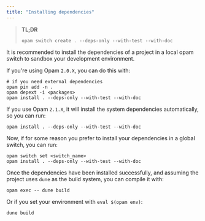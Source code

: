 ```yaml
---
title: "Installing dependencies"
---
```


> **TL;DR**
> 
> ```
> opam switch create . --deps-only --with-test --with-doc
> ```
It is recommended to install the dependencies of a project in a local opam switch to sandbox your development environment.

If you're using Opam `2.0.X`, you can do this with:

```
# if you need external dependencies
opam pin add -n .
opam depext -i <packages>
opam install . --deps-only --with-test --with-doc
```

If you use Opam `2.1.X`, it will install the system dependencies automatically, so you can run:

```
opam install . --deps-only --with-test --with-doc
```

Now, if for some reason you prefer to install your dependencies in a global switch, you can run:

```
opam switch set <switch_name>
opam install . --deps-only --with-test --with-doc
```

Once the dependencies have been installed successfully, and assuming the project uses `dune` as the build system, you can compile it with:

```
opam exec -- dune build
```

Or if you set your environment with `eval $(opam env)`:

```
dune build
```
